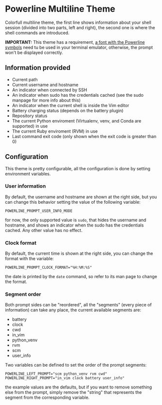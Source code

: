 # Powerline Multiline Theme

Colorfull multiline theme, the first line shows information about your shell session (divided into two parts, left and right), the second one is where the shell commands are introduced.

**IMPORTANT:** This theme has a requirement, [a font with the Powerline symbols](https://github.com/powerline/fonts) need tu be used in your terminal emulator, otherwise, the prompt won't be displayed correctly.

## Information provided

* Current path
* Current username and hostname
* An indicator when connected by SSH
* An indicator when sudo has the credentials cached (see the sudo manpage for more info about this)
* An indicator when the current shell is inside the Vim editor
* Battery charging status (depends on the battery plugin)
* Repository status
* The current Python enviroment (Virtualenv, venv, and Conda are supported) in use
* The current Ruby enviroment (RVM) in use
* Last command exit code (only shown when the exit code is greater than 0)

## Configuration

This theme is pretty configurable, all the configuration is done by setting environment variables.

### User information

By default, the username and hostname are shown at the right side, but you can change this behavior setting the value of the following variable:

    POWERLINE_PROMPT_USER_INFO_MODE

for now, the only supported value is `sudo`, that hides the username and hostname, and shows an indicator when the sudo has the credentials cached. Any other value has no effect.

### Clock format

By default, the current time is shown at the right side, you can change the format with the variable:

    POWERLINE_PROMPT_CLOCK_FORMAT="%H:%M:%S"

the date is printed by the `date` command, so refer to its man page to change the format.

### Segment order

Both prompt sides can be "reordered", all the "segments" (every piece of information) can take any place, the current available segments are:

* battery
* clock
* cwd
* in_vim
* python_venv
* rvm
* scm
* user_info

Two variables can be defined to set the order of the prompt segments:

    POWERLINE_LEFT_PROMPT="scm python_venv rvm cwd"
    POWERLINE_RIGHT_PROMPT="in_vim clock battery user_info"

the example values are the defaults, but if you want to remove something else from the prompt, simply remove the "string" that represents the segment from the corresponding variable.


